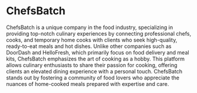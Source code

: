 # ChefsBatch

ChefsBatch is a unique company in the food industry, specializing in providing top-notch culinary experiences by connecting professional chefs, cooks, and temporary home cooks with clients who seek high-quality, ready-to-eat meals and hot dishes. Unlike other companies such as DoorDash and HelloFresh, which primarily focus on food delivery and meal kits, ChefsBatch emphasizes the art of cooking as a hobby. This platform allows culinary enthusiasts to share their passion for cooking, offering clients an elevated dining experience with a personal touch. ChefsBatch stands out by fostering a community of food lovers who appreciate the nuances of home-cooked meals prepared with expertise and care.